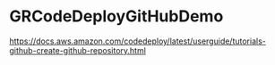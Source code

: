 # GRCodeDeployGitHubDemo
https://docs.aws.amazon.com/codedeploy/latest/userguide/tutorials-github-create-github-repository.html
